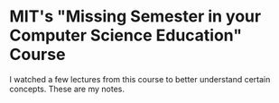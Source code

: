 # MIT's "Missing Semester in your Computer Science Education" Course

I watched a few lectures from this course to better understand certain concepts. These are my notes.
